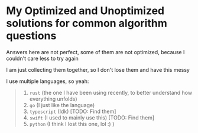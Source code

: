 # My Optimized and Unoptimized solutions for common algorithm questions

Answers here are not perfect, some of them are not optimized, because I couldn't care less to try again

I am just collecting them together, so I don't lose them and have this messy

I use multiple languages, so yeah:

> 1. `rust` (the one I have been using recently, to better understand how everything unfolds)
> 2. `go` (I just like the language)
> 3. `typescript` (Idk) [TODO: Find them]
> 4. `swift` (I used to mainly use this) [TODO: Find them]
> 5. `python` (I think I lost this one, lol :) )
